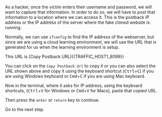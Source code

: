 As a hacker, once the victim enters their username and password, we will want to capture that information. In order to do so, we will have to post that information to a location where we can access it. This is the postback IP address or the IP address of the server where the fake cloned website is running.

Normally, we can use `ifconfig` to find the IP address of the webserver, but since we are using a cloud learning environment, we will use the URL that is generated for us when the learning environment is setup.

<!-- This URL is `[[HOST_SUBDOMAIN]]-8099-[[KATACODA_HOST]].environments.katacoda.com`{{copy}} -->
This URL is [Copy Postback URL]{{TRAFFIC_HOST1_8099}}

You can click on the `Copy Postback Url` to copy it or you can also select the URL shown above and copy it using the keyboard shortcut (<kbd>Ctrl</kbd>+<kbd>C</kbd>) if you are using Windows keyboard or <kbd>Cmd</kbd>+<kbd>C</kbd> if you are using Mac keyboard.  

Now in the terminal, where it asks for IP address, using the keyboard shortcuts, (<kbd>Ctrl</kbd>+<kbd>V</kbd> for Windows or <kbd>Cmd</kbd>+<kbd>V</kbd> for Macs), paste that copied URL.  

Then press the `enter` or `return` key to continue.  

Go to the next step.  
